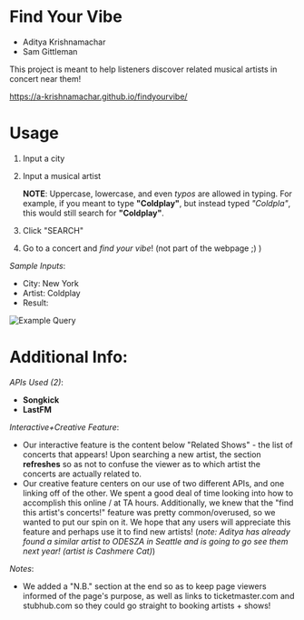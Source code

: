 # Find Your Vibe

- Aditya Krishnamachar
- Sam Gittleman

This project is meant to help listeners discover related musical artists in concert near them!

https://a-krishnamachar.github.io/findyourvibe/

# Usage
1. Input a city
2. Input a musical artist

    **NOTE**: Uppercase, lowercase, and even *typos* are allowed in typing. For example, if you meant to type **"Coldplay"**, but instead typed *"Coldpla"*, this would still search for **"Coldplay"**.
3. Click "SEARCH"
4. Go to a concert and *find your vibe*! (not part of the webpage ;) )

*Sample Inputs*:
- City: New York
- Artist: Coldplay
- Result:

![Example Query](https://github.com/wustlcse204/10-final-project-krishnamachar-gittleman/blob/master/findyourvibe.png)

# Additional Info:
*APIs Used (2)*:
- **Songkick**
- **LastFM**

*Interactive+Creative Feature*:
- Our interactive feature is the content below "Related Shows" - the list of concerts that appears! Upon searching a new artist, the section **refreshes** so as not to confuse the viewer as to which artist the concerts are actually related to.
- Our creative feature centers on our use of two different APIs, and one linking off of the other. We spent a good deal of time looking into how to accomplish this online / at TA hours. Additionally, we knew that the "find this artist's concerts!" feature was pretty common/overused, so we wanted to put our spin on it. We hope that any users will appreciate this feature and perhaps use it to find new artists! (*note: Aditya has already found a similar artist to ODESZA in Seattle and is going to go see them next year! (artist is Cashmere Cat)*)


*Notes*:
- We added a "N.B." section at the end so as to keep page viewers informed of the page's purpose, as well as links to ticketmaster.com and stubhub.com so they could go straight to booking artists + shows!

